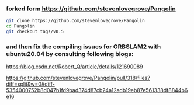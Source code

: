 ### forked form https://github.com/stevenlovegrove/Pangolin

```sh
git clone https://github.com/stevenlovegrove/Pangolin
cd Pangolin
git checkout tags/v0.5
```

### and then fix the compiling issues for ORBSLAM2 with ubuntu20.04 by consulting following blogs:

https://blog.csdn.net/Robert_Q/article/details/121690089

https://github.com/stevenlovegrove/Pangolin/pull/318/files?diff=split&w=0#diff-5354000752b8d047b1fd9bad374d87cb24a12adb19eb87e561338df8844b6e16
